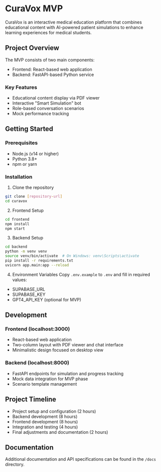 # CuraVox MVP

CuraVox is an interactive medical education platform that combines educational content with AI-powered patient simulations to enhance learning experiences for medical students.

## Project Overview

The MVP consists of two main components:

- Frontend: React-based web application
- Backend: FastAPI-based Python service

### Key Features

- Educational content display via PDF viewer
- Interactive "Smart Simulation" bot
- Role-based conversation scenarios
- Mock performance tracking

## Getting Started

### Prerequisites

- Node.js (v14 or higher)
- Python 3.8+
- npm or yarn

### Installation

1. Clone the repository

```bash
git clone [repository-url]
cd curavox
```

2. Frontend Setup

```bash
cd frontend
npm install
npm start
```

3. Backend Setup

```bash
cd backend
python -m venv venv
source venv/bin/activate  # On Windows: venv\Scripts\activate
pip install -r requirements.txt
uvicorn app.main:app --reload
```

4. Environment Variables
   Copy `.env.example` to `.env` and fill in required values:

- SUPABASE_URL
- SUPABASE_KEY
- GPT4_API_KEY (optional for MVP)

## Development

### Frontend (localhost:3000)

- React-based web application
- Two-column layout with PDF viewer and chat interface
- Minimalistic design focused on desktop view

### Backend (localhost:8000)

- FastAPI endpoints for simulation and progress tracking
- Mock data integration for MVP phase
- Scenario template management

## Project Timeline

- Project setup and configuration (2 hours)
- Backend development (8 hours)
- Frontend development (8 hours)
- Integration and testing (4 hours)
- Final adjustments and documentation (2 hours)

## Documentation

Additional documentation and API specifications can be found in the `/docs` directory.
